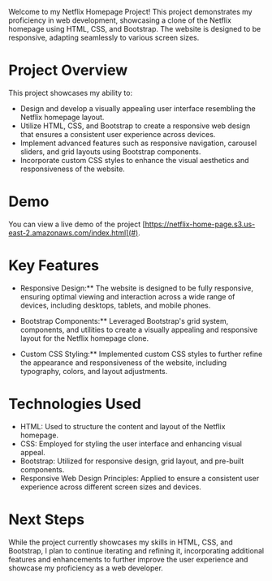 Welcome to my Netflix Homepage Project! This project demonstrates my proficiency in web development, showcasing a clone of the Netflix homepage using HTML, CSS, and Bootstrap. The website is designed to be responsive, adapting seamlessly to various screen sizes.

# Project Overview

This project showcases my ability to:

- Design and develop a visually appealing user interface resembling the Netflix homepage layout.
- Utilize HTML, CSS, and Bootstrap to create a responsive web design that ensures a consistent user experience across devices.
- Implement advanced features such as responsive navigation, carousel sliders, and grid layouts using Bootstrap components.
- Incorporate custom CSS styles to enhance the visual aesthetics and responsiveness of the website.

# Demo

You can view a live demo of the project [https://netflix-home-page.s3.us-east-2.amazonaws.com/index.html](#). 

# Key Features

- Responsive Design:** The website is designed to be fully responsive, ensuring optimal viewing and interaction across a wide range of devices, including desktops, tablets, and mobile phones.

- Bootstrap Components:** Leveraged Bootstrap's grid system, components, and utilities to create a visually appealing and responsive layout for the Netflix homepage clone.

- Custom CSS Styling:** Implemented custom CSS styles to further refine the appearance and responsiveness of the website, including typography, colors, and layout adjustments.

# Technologies Used

- HTML: Used to structure the content and layout of the Netflix homepage.
- CSS: Employed for styling the user interface and enhancing visual appeal.
- Bootstrap: Utilized for responsive design, grid layout, and pre-built components.
- Responsive Web Design Principles: Applied to ensure a consistent user experience across different screen sizes and devices.

# Next Steps

While the project currently showcases my skills in HTML, CSS, and Bootstrap, I plan to continue iterating and refining it, incorporating additional features and enhancements to further improve the user experience and showcase my proficiency as a web developer.


